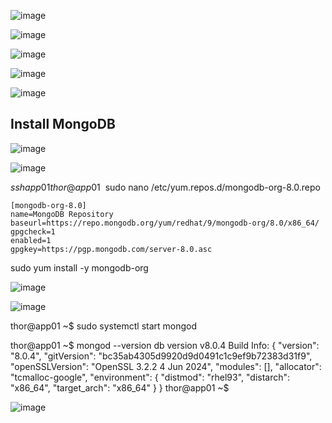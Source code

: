 ![image](https://github.com/user-attachments/assets/222f1709-724f-4891-b9d6-5dc2fd54db30)

![image](https://github.com/user-attachments/assets/8946bb5c-5896-464e-8685-b2aa0f56040e)

![image](https://github.com/user-attachments/assets/59b5e996-adab-478f-97e4-5253f8d6c5f6)

![image](https://github.com/user-attachments/assets/f00e15a3-6f08-4d82-b44c-18c9ad06c150)

![image](https://github.com/user-attachments/assets/a1186774-39cd-4de3-8fb1-d35a3233c57e)

## Install MongoDB
![image](https://github.com/user-attachments/assets/2baa20ed-295c-44aa-b742-1421e5aedb7d)

![image](https://github.com/user-attachments/assets/e453d256-57e1-45c2-9c21-f1fd2333b228)

$ssh app01
thor@app01 ~$ sudo nano /etc/yum.repos.d/mongodb-org-8.0.repo
```
[mongodb-org-8.0]
name=MongoDB Repository
baseurl=https://repo.mongodb.org/yum/redhat/9/mongodb-org/8.0/x86_64/
gpgcheck=1
enabled=1
gpgkey=https://pgp.mongodb.com/server-8.0.asc
```

sudo yum install -y mongodb-org


![image](https://github.com/user-attachments/assets/f8dbc89d-332a-440c-b255-e7601c1d0e1a)

![image](https://github.com/user-attachments/assets/ad9aaf40-2d82-46ee-b8ef-0d648ccb6da7)

thor@app01 ~$ sudo systemctl start mongod

thor@app01 ~$ mongod --version
db version v8.0.4
Build Info: {
    "version": "8.0.4",
    "gitVersion": "bc35ab4305d9920d9d0491c1c9ef9b72383d31f9",
    "openSSLVersion": "OpenSSL 3.2.2 4 Jun 2024",
    "modules": [],
    "allocator": "tcmalloc-google",
    "environment": {
        "distmod": "rhel93",
        "distarch": "x86_64",
        "target_arch": "x86_64"
    }
}
thor@app01 ~$ 

![image](https://github.com/user-attachments/assets/166e7401-f35b-4e78-92ed-0cfa8d524bb4)
